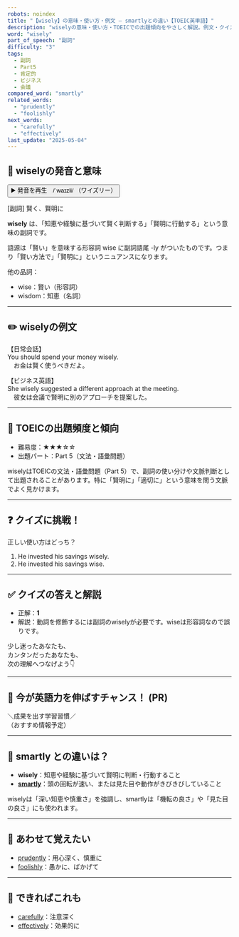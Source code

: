 ```yaml
---
robots: noindex
title: "【wisely】の意味・使い方・例文 ― smartlyとの違い【TOEIC英単語】"
description: "wiselyの意味・使い方・TOEICでの出題傾向をやさしく解説。例文・クイズ付きでsmartlyとの違いもわかりやすく学べます。"
word: "wisely"
part_of_speech: "副詞"
difficulty: "3"
tags:
  - 副詞
  - Part5
  - 肯定的
  - ビジネス
  - 会議
compared_word: "smartly"
related_words:
  - "prudently"
  - "foolishly"
next_words:
  - "carefully"
  - "effectively"
last_update: "2025-05-04"
---
```


## 🔰 wiselyの発音と意味

<button class="play-audio" onclick="playTTS('wisely')">
  <span class="play-audio-main">
    ▶️ 発音を再生　/ˈwaɪzli/
  </span>
  <span class="play-audio-sub">
    （ワイズリー）
  </span>
</button>

[副詞] 賢く、賢明に

**wisely** は、「知恵や経験に基づいて賢く判断する」「賢明に行動する」という意味の副詞です。

語源は「賢い」を意味する形容詞 wise に副詞語尾 -ly がついたものです。つまり「賢い方法で」「賢明に」というニュアンスになります。

他の品詞：  
- wise：賢い（形容詞）
- wisdom：知恵（名詞）

---

## ✏️ wiselyの例文

【日常会話】  
You should spend your money wisely.  
　お金は賢く使うべきだよ。

【ビジネス英語】  
She wisely suggested a different approach at the meeting.  
　彼女は会議で賢明に別のアプローチを提案した。

---

## 🎯 TOEICの出題頻度と傾向

- 難易度：★★★☆☆
- 出題パート：Part 5（文法・語彙問題）

wiselyはTOEICの文法・語彙問題（Part 5）で、副詞の使い分けや文脈判断として出題されることがあります。特に「賢明に」「適切に」という意味を問う文脈でよく見かけます。

---

## ❓ クイズに挑戦！

正しい使い方はどっち？

1. He invested his savings wisely.  
2. He invested his savings wise.

---

## ✅ クイズの答えと解説

- 正解：**1**
- 解説：動詞を修飾するには副詞のwiselyが必要です。wiseは形容詞なので誤りです。

少し迷ったあなたも、  
カンタンだったあなたも、  
次の理解へつなげよう👇️

---

## 🚀 今が英語力を伸ばすチャンス！ (PR)

<div class="info-center">
＼成果を出す学習習慣／<br>  
（おすすめ情報予定）
</div>

---

## 🤔  smartly との違いは？

- **wisely**：知恵や経験に基づいて賢明に判断・行動すること
- **[smartly](/word/smartly)**：頭の回転が速い、または見た目や動作がきびきびしていること

wiselyは「深い知恵や慎重さ」を強調し、smartlyは「機転の良さ」や「見た目の良さ」にも使われます。

---

## 🧩 あわせて覚えたい

- [prudently](/word/prudently)：用心深く、慎重に
- [foolishly](/word/foolishly)：愚かに、ばかげて

---

## 📖 できればこれも

- [carefully](/word/carefully)：注意深く
- [effectively](/word/effectively)：効果的に

<!-- cvid: aid34_bid26 -->
